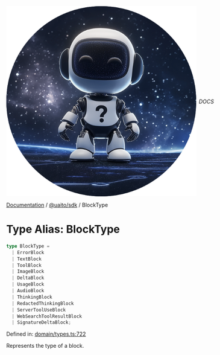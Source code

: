 <div style="display:flex; align-items:center;">
  <img alt="My logo" src="../UAITO.png" style="margin-right: .5em;" />
  <em>DOCS</em>
</div>

[Documentation](README.md) / [@uaito/sdk](@uaito.sdk.md) / BlockType

# Type Alias: BlockType

```ts
type BlockType = 
  | ErrorBlock
  | TextBlock
  | ToolBlock
  | ImageBlock
  | DeltaBlock
  | UsageBlock
  | AudioBlock
  | ThinkingBlock
  | RedactedThinkingBlock
  | ServerToolUseBlock
  | WebSearchToolResultBlock
  | SignatureDeltaBlock;
```

Defined in: [domain/types.ts:722](https://github.com/elribonazo/uaito/blob/fab0c6d8b23bcab892e93249daa38602f313cf4c/packages/sdk/src/domain/types.ts#L722)

Represents the type of a block.
